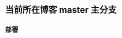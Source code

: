 <!--
 * @Author: yayxs
 * @Date: 2020-08-30 22:58:01
 * @LastEditTime: 2020-09-06 23:29:11
 * @LastEditors: yayxs
 * @Description:
 * @FilePath: \frontend-thick-talk\README.md
 * @
-->

# 当前所在博客 master 主分支

## 部署
